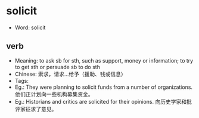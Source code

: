 # solicit

- Word: solicit

## verb

- Meaning: to ask sb for sth, such as support, money or information; to try to get sth or persuade sb to do sth
- Chinese: 索求，请求…给予（援助、钱或信息）
- Tags: 
- Eg.: They were planning to solicit funds from a number of organizations. 他们正计划向一些机构募集资金。
- Eg.: Historians and critics are solicited for their opinions. 向历史学家和批评家征求了意见。

